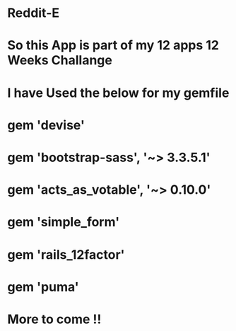 # Reddit-E
# So this App is part of my 12 apps 12 Weeks Challange 
# I have Used the below for my gemfile
# gem 'devise'
# gem 'bootstrap-sass', '~> 3.3.5.1'
# gem 'acts_as_votable', '~> 0.10.0'
# gem 'simple_form'
# gem 'rails_12factor'
# gem 'puma'
# More to come !!
